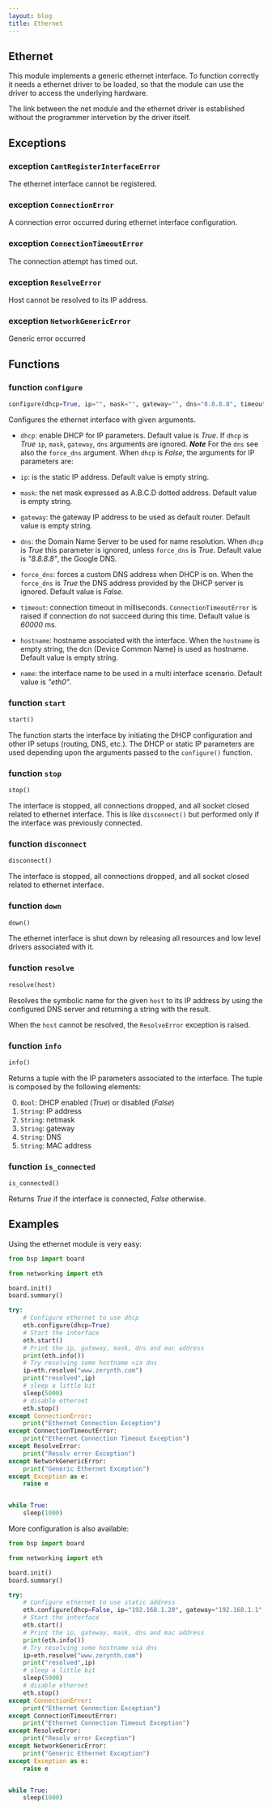 ```yaml
---
layout: blog
title: Ethernet
---
```

## Ethernet

This module implements a generic ethernet interface.
To function correctly it needs a ethernet driver to be loaded, so that the module can use
the driver to access the underlying hardware.

The link between the net module and the ethernet driver is
established without the programmer
intervetion by the driver itself.

## Exceptions

### exception `CantRegisterInterfaceError`
The ethernet interface cannot be registered.

### exception `ConnectionError`
A connection error occurred during ethernet interface configuration.

### exception `ConnectionTimeoutError`
The connection attempt has timed out.

### exception `ResolveError`
Host cannot be resolved to its IP address.

### exception `NetworkGenericError`
Generic error occurred

## Functions

### function `configure`
```python
configure(dhcp=True, ip="", mask="", gateway="", dns="8.8.8.8", timeout=60000, hostname="", name="eth0", force_dns=False)
```
Configures the ethernet interface with given arguments.

* `dhcp`: enable DHCP for IP parameters. Default value is *True*.
If `dhcp` is *True* `ip`, `mask`, `gateway`, `dns` arguments are ignored. ***Note*** For the `dns` see also the `force_dns` argument.
When `dhcp` is *False*, the arguments for IP parameters are:

* `ip`: is the static IP address. Default value is empty string.
* `mask`: the net mask expressed as A.B.C.D dotted address. Default value is empty string.
* `gateway`: the gateway IP address to be used as default router. Default value is empty string.
* `dns`: the Domain Name Server to be used for name resolution. When `dhcp` is *True* this parameter is ignored, unless `force_dns` is *True*. Default value is *"8.8.8.8"*, the Google DNS.

* `force_dns`: forces a custom DNS address when DHCP is on. When the `force_dns` is *True* the DNS address provided by the DHCP server is ignored. Default value is *False*.

* `timeout`: connection timeout in milliseconds. `ConnectionTimeoutError` is raised if connection do not succeed during this time. Default value is *60000* ms.
* `hostname`: hostname associated with the interface. When the `hostname` is empty string, the dcn (Device Common Name) is used as hostname. Default value is empty string.
* `name`: the interface name to be used in a multi interface scenario. Default value is *"eth0"*.

### function `start`
```python
start()
```
The function starts the interface by initiating the DHCP configuration and other IP setups (routing, DNS, etc.).
The DHCP or static IP parameters are used depending upon the arguments passed to the `configure()` function.

### function `stop`
```python
stop()
```
The interface is stopped, all connections dropped, and all socket closed related to ethernet interface. This is like `disconnect()` but performed only if the interface was previously connected.

### function `disconnect`
```python
disconnect()
```
The interface is stopped, all connections dropped, and all socket closed related to ethernet interface.

### function `down`
```python
down()
```
The ethernet interface is shut down by releasing all resources and low level drivers associated with it.

### function `resolve`
```python
resolve(host)
```
Resolves the symbolic name for the given `host` to its IP address by using the configured DNS server and returning a string with the result.

When the `host` cannot be resolved, the `ResolveError` exception is raised.

### function `info`
```python
info()
```
Returns a tuple with the IP parameters associated to the interface. The tuple is composed by the following elements:

0. `Bool`: DHCP enabled (*True*) or disabled (*False*)
1. `String`: IP address
2. `String`: netmask
3. `String`: gateway
4. `String`: DNS
5. `String`: MAC address

### function `is_connected`
```python
is_connected()
```
Returns *True* if the interface is connected, *False* otherwise.

## Examples

Using the ethernet module is very easy:

```python
from bsp import board

from networking import eth

board.init()
board.summary()

try:
    # Configure ethernet to use dhcp
    eth.configure(dhcp=True)
    # Start the interface
    eth.start()
    # Print the ip, gateway, mask, dns and mac address
    print(eth.info())
    # Try resolving some hostname via dns
    ip=eth.resolve("www.zerynth.com")
    print("resolved",ip)
    # sleep a little bit
    sleep(5000)
    # disable ethernet
    eth.stop()
except ConnectionError:
    print("Ethernet Connection Exception")
except ConnectionTimeoutError:
    print("Ethernet Connection Timeout Exception")
except ResolveError:
    print("Resolv error Exception")
except NetworkGenericError:
    print("Generic Ethernet Exception")
except Exception as e:
    raise e


while True:
    sleep(1000)

```

More configuration is also available:

```python
from bsp import board

from networking import eth

board.init()
board.summary()

try:
    # Configure ethernet to use static address
    eth.configure(dhcp=False, ip="192.168.1.20", gateway="192.168.1.1", mask="255.255.255.0", dns="8.8.4.4")
    # Start the interface
    eth.start()
    # Print the ip, gateway, mask, dns and mac address
    print(eth.info())
    # Try resolving some hostname via dns
    ip=eth.resolve("www.zerynth.com")
    print("resolved",ip)
    # sleep a little bit
    sleep(5000)
    # disable ethernet
    eth.stop()
except ConnectionError:
    print("Ethernet Connection Exception")
except ConnectionTimeoutError:
    print("Ethernet Connection Timeout Exception")
except ResolveError:
    print("Resolv error Exception")
except NetworkGenericError:
    print("Generic Ethernet Exception")
except Exception as e:
    raise e


while True:
    sleep(1000)

```



